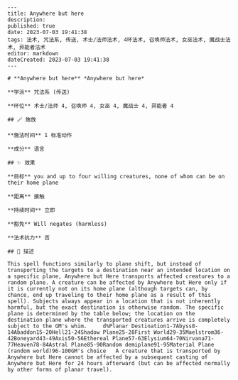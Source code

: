 
    ---
    title: Anywhere but here
    description: 
    published: true
    date: 2023-07-03 19:41:38
    tags: 法术, 咒法系, 传送, 术士/法师法术, 4环法术, 召唤师法术, 女巫法术, 魔战士法术, 异能者法术
    editor: markdown
    dateCreated: 2023-07-03 19:41:38
    ---

    # **Anywhere but here** *Anywhere but here*

    **学派** 咒法系 (传送) 

    **环位** 术士/法师 4, 召唤师 4, 女巫 4, 魔战士 4, 异能者 4

    ## 🪄 施放

    **施法时间** 1 标准动作

    **成分** 语言

    ## ✨ 效果 

    **目标** you and up to four willing creatures, none of whom can be on their home plane 

    **距离** 接触  

    **持续时间** 立即 

    **豁免** Will negates (harmless)

    **法术抗力** 否

    ## 📖 描述

    This spell functions similarly to plane shift, but instead of transporting the targets to a destination near an intended location on a specific plane, Anywhere but Here transports affected creatures to a random plane. A creature can be affected by Anywhere but Here only if it is currently not on its home plane (although targets can, by chance, end up traveling to their home plane as a result of this spell). Subjects always appear in a location that is not inherently harmful, but the exact destination is otherwise random. The specific plane is determined by the table below; the location on the destination plane where the transported creatures arrive is completely subject to the GM's whim.     d%Planar Destination1-7Abyss8-14Abaddon15-20Hell21-24Shadow Plane25-28First World29-35Maelstrom36-42Boneyard43-49Axis50-56Ethereal Plane57-63Elysium64-70Nirvana71-77Heaven78-84Astral Plane85-90Random demiplane91-95Material Plane (random world)96-100GM's choice   A creature that is transported by Anywhere but Here cannot be affected by a subsequent casting of Anywhere but Here for 24 hours afterward (but can be affected normally by other forms of planar travel).
    